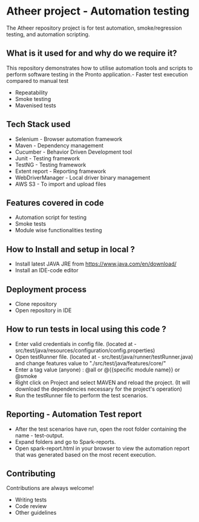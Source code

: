 # Atheer project - Automation testing
The Atheer repository project is for test automation, smoke/regression testing, and automation scripting.

## What is it used for and why do we require it?
This repository demonstrates how to utilise automation tools and scripts to perform software testing in the Pronto application.- Faster test execution compared to manual test
- Repeatability
- Smoke testing
- Mavenised tests

## Tech Stack used
- Selenium - Browser automation framework
- Maven - Dependency management
- Cucumber - Behavior Driven Development tool
- Junit - Testing framework
- TestNG - Testing framework
- Extent report - Reporting framework
- WebDriverManager - Local driver binary management
- AWS S3 - To import and upload files

## Features covered in code
- Automation script for testing
- Smoke tests
- Module wise functionalities testing

## How to Install and setup in local ?
- Install latest JAVA JRE from https://www.java.com/en/download/
- Install an IDE-code editor

## Deployment process
- Clone repository
- Open repository in IDE

## How to run tests in local using this code ?
- Enter valid credentials in config file. (located at - src/test/java/resources/configuration/config.properties)
- Open testRunner file. (located at - src/test/java/runner/testRunner.java) and change features value to "./src/test/java/features/core/"
- Enter a tag value (anyone) : @all or @{{specific module name}} or @smoke
- Right click on Project and select MAVEN and reload the project. (It will download the dependencies necessary for the project's operation)
- Run the testRunner file to perform the test scenarios.

## Reporting - Automation Test report
- After the test scenarios have run, open the root folder containing the name - test-output.
- Expand folders and go to Spark-reports.
- Open spark-report.html in your browser to view the automation report that was generated based on the most recent execution.

## Contributing
Contributions are always welcome!
- Writing tests
- Code review
- Other guidelines
